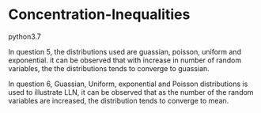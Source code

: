 # Concentration-Inequalities
python3.7

In question 5, the distributions used are guassian, poisson, uniform and exponential.
it can be observed that with increase in number of random variables, the the distributions tends to converge to guassian.

In question 6, Guassian, Uniform, exponential and Poisson distributions is used to illustrate LLN,
it can be observed that as the number of the random variables are increased, the distribution tends to converge to mean.
